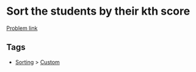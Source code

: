 # Sort the students by their kth score

[Problem link](https://leetcode.com/problems/sort-the-students-by-their-kth-score/)

## Tags

* [Sorting](/README.md#Sorting) > [Custom](/README.md#Sorting-Custom)
